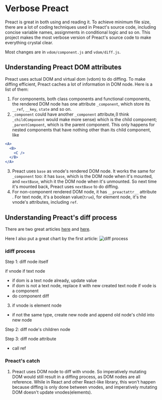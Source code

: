 # Verbose Preact

Preact is great in both using and reading it. To achieve minimum file size, there are a lot of coding techniques used in Preact's source code, including concise variable names, assignments in conditional logic and so on. This project makes the most verbose version of Preact's source code to make everything crystal clear.

Most changes are in `vdom/component.js` and `vdom/diff.js`.

## Understanding Preact DOM attributes 

Preact uses actual DOM and virtual dom (vdom) to do diffing. To make diffing efficient, Preact caches a lot of information in DOM node. Here is a list of them:
1. For components, both class components and functional components, the rendered DOM node has one attribute `_component`, which store its `__ref`, `__key`, `state` and so on.
2. `_component` could have another `_component` attribute,(I think `_childComponent` would make more sense) which is the child component; `_parentCompoent`, which is the parent component. This only happens for nested components that have nothing other than its child component, like
```jsx
<A>
  <B>
    <C />
  </B>
</A>
```
3. Preact uses `base` as vnode's rendered DOM node. It works the same for `_component` too: it has `base`, which is the DOM node when it's mounted, and `nextBase`, which it the DOM node when it's unmounted. So next time it's mounted back, Preact uses `nextBase` to do diffing.
4. For non-component rendered DOM node, it has `__preactattr__` attribute . For text node, it's a boolean value(`true`), for element node, it's the vnode's attributes, including `ref`.

## Understanding Preact's diff process

There are two great articles [here](https://medium.com/@asolove/preact-internals-2-the-component-model-36a05e32957b) and [here](https://medium.com/@rajaraodv/the-inner-workings-of-virtual-dom-666ee7ad47cf).

Here I also put a great chart by the first article:
![diff process](https://cdn-images-1.medium.com/max/2000/1*H4ysOfvyT5BMKABhbyslwA.png)



### idiff process

Step 1: diff node itself

if vnode if text node
- if dom is a text node already, update value
- if dom is not a text node, replace it with new created text node
if vode is a component
- do component diff
3. if vnode is element node
- if not the same type, create new node and append old node's child into new node 

Step 2: diff node's children node

Step 3: diff node attribute
- call ref 


### Preact's catch
1. Preact uses DOM node to diff with vnode. So imperatively mutating DOM would still result in a diffing process, as DOM nodes are all reference. While in React and other React-like library, this won't happen because diffing is only done between vnodes, and  imperatively mutating DOM doesn't update vnodes(elements).




